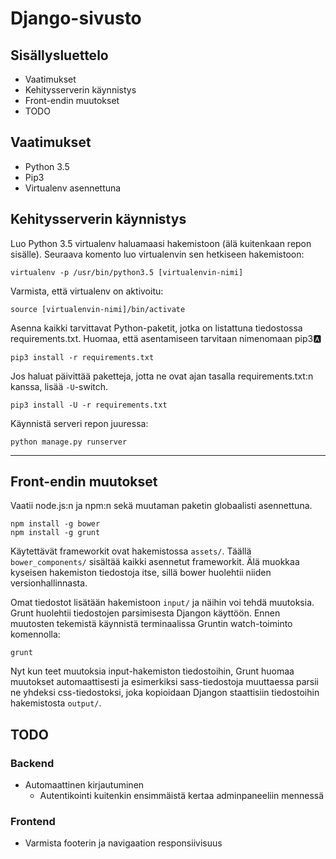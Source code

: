 Django-sivusto
==============

Sisällysluettelo
----------------
- Vaatimukset
- Kehitysserverin käynnistys
- Front-endin muutokset
- TODO

Vaatimukset
-----------
- Python 3.5
- Pip3
- Virtualenv asennettuna

Kehitysserverin käynnistys
--------------------------
Luo Python 3.5 virtualenv haluamaasi hakemistoon (älä kuitenkaan repon sisälle).
Seuraava komento luo virtualenvin sen hetkiseen hakemistoon:
```
virtualenv -p /usr/bin/python3.5 [virtualenvin-nimi]
```

Varmista, että virtualenv on aktivoitu:
```
source [virtualenvin-nimi]/bin/activate
```

Asenna kaikki tarvittavat Python-paketit, jotka on listattuna tiedostossa
requirements.txt. Huomaa, että asentamiseen tarvitaan nimenomaan pip3:a:
```
pip3 install -r requirements.txt
```

Jos haluat päivittää paketteja, jotta ne ovat ajan tasalla requirements.txt:n
kanssa, lisää `-U`-switch.
```
pip3 install -U -r requirements.txt
```

Käynnistä serveri repon juuressa:
```
python manage.py runserver
```

---

Front-endin muutokset
---------------------
Vaatii node.js:n ja npm:n sekä muutaman paketin globaalisti asennettuna.
```
npm install -g bower
npm install -g grunt
```

Käytettävät frameworkit ovat hakemistossa `assets/`. Täällä
`bower_components/` sisältää kaikki asennetut frameworkit. Älä muokkaa kyseisen
hakemiston tiedostoja itse, sillä bower huolehtii niiden versionhallinnasta.

Omat tiedostot lisätään hakemistoon `input/` ja näihin voi tehdä muutoksia.
Grunt huolehtii tiedostojen parsimisesta Djangon käyttöön. Ennen muutosten
tekemistä käynnistä terminaalissa Gruntin watch-toiminto komennolla:
```
grunt
```
Nyt kun teet muutoksia input-hakemiston tiedostoihin, Grunt huomaa muutokset
automaattisesti ja esimerkiksi sass-tiedostoja muuttaessa parsii ne yhdeksi
css-tiedostoksi, joka kopioidaan Djangon staattisiin tiedostoihin hakemistosta
`output/`.

TODO
----

### Backend
- Automaattinen kirjautuminen
    - Autentikointi kuitenkin ensimmäistä kertaa adminpaneeliin mennessä

### Frontend
- Varmista footerin ja navigaation responsiivisuus
